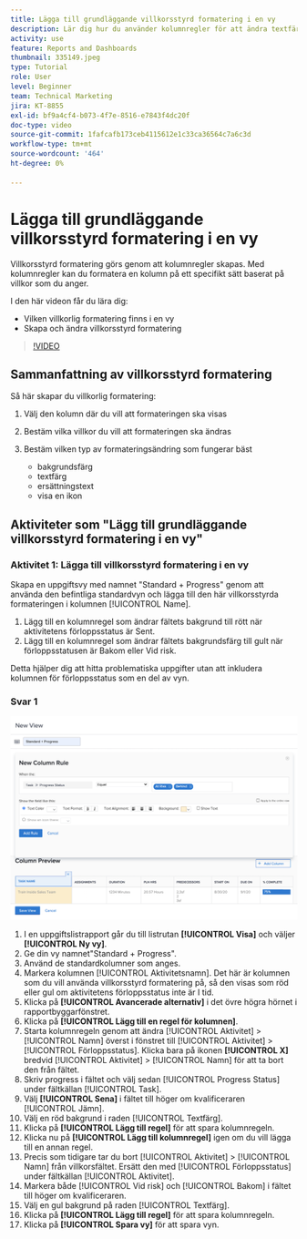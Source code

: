 ```yaml
---
title: Lägga till grundläggande villkorsstyrd formatering i en vy
description: Lär dig hur du använder kolumnregler för att ändra textfärg, formatering och bakgrundsfärger i en rapport eller vy, baserat på villkor som du anger.
activity: use
feature: Reports and Dashboards
thumbnail: 335149.jpeg
type: Tutorial
role: User
level: Beginner
team: Technical Marketing
jira: KT-8855
exl-id: bf9a4cf4-b073-4f7e-8516-e7843f4dc20f
doc-type: video
source-git-commit: 1fafcafb173ceb4115612e1c33ca36564c7a6c3d
workflow-type: tm+mt
source-wordcount: '464'
ht-degree: 0%

---
```


# Lägga till grundläggande villkorsstyrd formatering i en vy

Villkorsstyrd formatering görs genom att kolumnregler skapas. Med kolumnregler kan du formatera en kolumn på ett specifikt sätt baserat på villkor som du anger.

I den här videon får du lära dig:

* Vilken villkorlig formatering finns i en vy
* Skapa och ändra villkorsstyrd formatering

>[!VIDEO](https://video.tv.adobe.com/v/3445445/?quality=12&learn=on&captions=swe)


## Sammanfattning av villkorsstyrd formatering

Så här skapar du villkorlig formatering:

1. Välj den kolumn där du vill att formateringen ska visas
1. Bestäm vilka villkor du vill att formateringen ska ändras
1. Bestäm vilken typ av formateringsändring som fungerar bäst

   * bakgrundsfärg
   * textfärg
   * ersättningstext
   * visa en ikon

## Aktiviteter som &quot;Lägg till grundläggande villkorsstyrd formatering i en vy&quot;

### Aktivitet 1: Lägga till villkorsstyrd formatering i en vy

Skapa en uppgiftsvy med namnet &quot;Standard + Progress&quot; genom att använda den befintliga standardvyn och lägga till den här villkorsstyrda formateringen i kolumnen [!UICONTROL Name].

1. Lägg till en kolumnregel som ändrar fältets bakgrund till rött när aktivitetens förloppsstatus är Sent.
1. Lägg till en kolumnregel som ändrar fältets bakgrundsfärg till gult när förloppsstatusen är Bakom eller Vid risk.

Detta hjälper dig att hitta problematiska uppgifter utan att inkludera kolumnen för förloppsstatus som en del av vyn.

### Svar 1

![En bild av skärmen för att skapa en ny kolumnregel](assets/conditional-formatting-exercise.png)

1. I en uppgiftslistrapport går du till listrutan **[!UICONTROL Visa]** och väljer **[!UICONTROL Ny vy]**.
1. Ge din vy namnet&quot;Standard + Progress&quot;.
1. Använd de standardkolumner som anges.
1. Markera kolumnen [!UICONTROL Aktivitetsnamn]. Det här är kolumnen som du vill använda villkorsstyrd formatering på, så den visas som röd eller gul om aktivitetens förloppsstatus inte är I tid.
1. Klicka på **[!UICONTROL Avancerade alternativ]** i det övre högra hörnet i rapportbyggarfönstret.
1. Klicka på **[!UICONTROL Lägg till en regel för kolumnen]**.
1. Starta kolumnregeln genom att ändra [!UICONTROL Aktivitet] > [!UICONTROL Namn] överst i fönstret till [!UICONTROL Aktivitet] > [!UICONTROL Förloppsstatus]. Klicka bara på ikonen **[!UICONTROL X]** bredvid [!UICONTROL Aktivitet] > [!UICONTROL Namn] för att ta bort den från fältet.
1. Skriv progress i fältet och välj sedan [!UICONTROL Progress Status] under fältkällan [!UICONTROL Task].
1. Välj **[!UICONTROL Sena]** i fältet till höger om kvalificeraren [!UICONTROL Jämn].
1. Välj en röd bakgrund i raden [!UICONTROL Textfärg].
1. Klicka på **[!UICONTROL Lägg till regel]** för att spara kolumnregeln.
1. Klicka nu på **[!UICONTROL Lägg till kolumnregel]** igen om du vill lägga till en annan regel.
1. Precis som tidigare tar du bort [!UICONTROL Aktivitet] > [!UICONTROL Namn] från villkorsfältet. Ersätt den med [!UICONTROL Förloppsstatus] under fältkällan [!UICONTROL Aktivitet].
1. Markera både [!UICONTROL Vid risk] och [!UICONTROL Bakom] i fältet till höger om kvalificeraren.
1. Välj en gul bakgrund på raden [!UICONTROL Textfärg].
1. Klicka på **[!UICONTROL Lägg till regel]** för att spara kolumnregeln.
1. Klicka på **[!UICONTROL Spara vy]** för att spara vyn.
